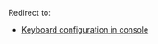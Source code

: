 Redirect to:

*   [Keyboard configuration in console](/index.php/Keyboard_configuration_in_console "Keyboard configuration in console")